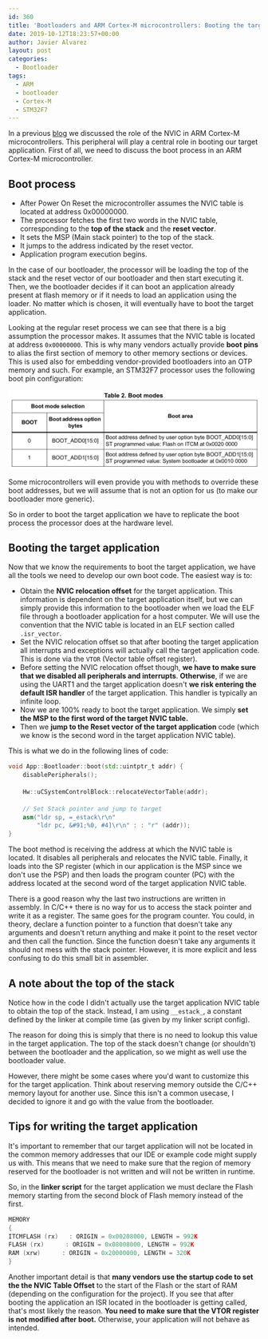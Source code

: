 ```yaml
---
id: 360
title: 'Bootloaders and ARM Cortex-M microcontrollers: Booting the target application'
date: 2019-10-12T18:23:57+00:00
author: Javier Alvarez
layout: post
categories:
  - Bootloader
tags:
  - ARM
  - bootloader
  - Cortex-M
  - STM32F7
---
```

In a previous [blog](/post/2019-01-03-arm-cortex-m-startup-code-for-c-and-c/) we discussed the role of the NVIC in ARM Cortex-M microcontrollers. This peripheral will play a central role in booting our target application. First of all, we need to discuss the boot process in an ARM Cortex-M microcontroller.

## Boot process

  * After Power On Reset the microcontroller assumes the NVIC table is located at address 0x00000000.
  * The processor fetches the first two words in the NVIC table, corresponding to the **top of the stack** and the **reset vector**.
  * It sets the MSP (Main stack pointer) to the top of the stack.
  * It jumps to the address indicated by the reset vector.
  * Application program execution begins.

In the case of our bootloader, the processor will be loading the top of the stack and the reset vector of our bootloader and then start executing it. Then, we the bootloader decides if it can boot an application already present at flash memory or if it needs to load an application using the loader. No matter which is chosen, it will eventually have to boot the target application.

Looking at the regular reset process we can see that there is a big assumption the processor makes. It assumes that the NVIC table is located at address `0x00000000`. This is why many vendors actually provide **boot pins** to alias the first section of memory to other memory sections or devices. This is used also for embedding vendor-provided bootloaders into an OTP memory and such. For example, an STM32F7 processor uses the following boot pin configuration:

![Boot mode selection for STM32F7](/images/stm32f7_boot_mode_selection.png)

Some microcontrollers will even provide you with methods to override these boot addresses, but we will assume that is not an option for us (to make our bootloader more generic).

So in order to boot the target application we have to replicate the boot process the processor does at the hardware level.

## Booting the target application

Now that we know the requirements to boot the target application, we have all the tools we need to develop our own boot code. The easiest way is to:

  * Obtain the **NVIC relocation offset** for the target application. This information is dependent on the target application itself, but we can simply provide this information to the bootloader when we load the ELF file through a bootloader application for a host computer. We will use the convention that the NVIC table is located in an ELF section called `.isr_vector`.
  * Set the NVIC relocation offset so that after booting the target application all interrupts and exceptions will actually call the target application code. This is done via the `VTOR` (Vector table offset register).
  * Before setting the NVIC relocation offset though, **we have to make sure that we disabled all peripherals and interrupts**. **Otherwise**, if we are using the UART1 and the target application doesn't **we risk entering the default ISR handler** of the target application. This handler is typically an infinite loop.
  * Now we are 100% ready to boot the target application. We simply **set the MSP to the first word of the target NVIC table.**
  * Then we **jump to the Reset vector of the target application** code (which we know is the second word in the target application NVIC table).

This is what we do in the following lines of code:

```c++
void App::Bootloader::boot(std::uintptr_t addr) {
    disablePeripherals();

    Hw::uCSystemControlBlock::relocateVectorTable(addr);

    // Set Stack pointer and jump to target
    asm("ldr sp, =_estack\r\n"
        "ldr pc, &#91;%0, #4]\r\n" : : "r" (addr));
}
```

The boot method is receiving the address at which the NVIC table is located. It disables all peripherals and relocates the NVIC table. Finally, it loads into the SP register (which in our application is the MSP since we don't use the PSP) and then loads the program counter (PC) with the address located at the second word of the target application NVIC table.

There is a good reason why the last two instructions are written in assembly. In C/C++ there is no way for us to access the stack pointer and write it as a register. The same goes for the program counter. You could, in theory, declare a function pointer to a function that doesn't take any arguments and doesn't return anything and make it point to the reset vector and then call the function. Since the function doesn't take any arguments it should not mess with the stack pointer. However, it is more explicit and less confusing to do this small bit in assembler.

## A note about the top of the stack

Notice how in the code I didn't actually use the target application NVIC table to obtain the top of the stack. Instead, I am using `__estack_`, a constant defined by the linker at compile time (as given by my linker script config).

The reason for doing this is simply that there is no need to lookup this value in the target application. The top of the stack doesn't change (or shouldn't) between the bootloader and the application, so we might as well use the bootloader value.

However, there might be some cases where you'd want to customize this for the target application. Think about reserving memory outside the C/C++ memory layout for another use. Since this isn't a common usecase, I decided to ignore it and go with the value from the bootloader.

## Tips for writing the target application

It's important to remember that our target application will not be located in the common memory addresses that our IDE or example code might supply us with. This means that we need to make sure that the region of memory reserved for the bootloader is not written and will not be written in runtime.

So, in the **linker script** for the target application we must declare the Flash memory starting from the second block of Flash memory instead of the first.

```c++
MEMORY
{
ITCMFLASH (rx)   : ORIGIN = 0x00208000, LENGTH = 992K
FLASH (rx)      : ORIGIN = 0x08008000, LENGTH = 992K
RAM (xrw)      : ORIGIN = 0x20000000, LENGTH = 320K
}
```

Another important detail is that **many vendors use the startup code to set the the NVIC Table Offset** to the start of the Flash or the start of RAM (depending on the configuration for the project). If you see that after booting the application an ISR located in the bootloader is getting called, that's most likely the reason. **You need to make sure that the VTOR register is not modified after boot.** Otherwise, your application will not behave as intended.
